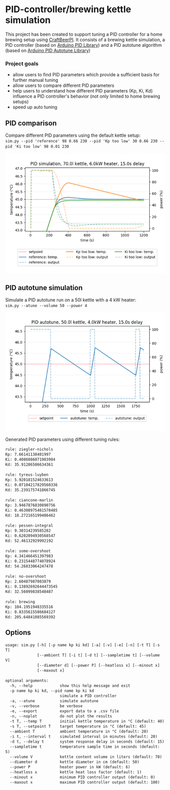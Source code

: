 # PID-controller/brewing kettle simulation

This project has been created to support tuning a PID controller for a home brewing setup using [CraftBeerPI](https://github.com/Manuel83/craftbeerpi).
It consists of a brewing kettle simulation, a PID controller (based on [Arduino PID Library](http://brettbeauregard.com/blog/2011/04/improving-the-beginners-pid-introduction/)) and a PID autotune algorithm (based on [Arduino PID Autotune Library](http://brettbeauregard.com/blog/2012/01/arduino-pid-autotune-library/))

### Project goals

- allow users to find PID parameters which provide a sufficient basis for further manual tuning
- allow users to compare different PID parameters
- help users to understand how different PID parameters (Kp, Ki, Kd) influence a PID controller's behavior (not only limited to home brewing setups)
- speed up auto tuning

## PID comparison

Compare different PID parameters using the default kettle setup:  
`sim.py --pid 'reference' 98 0.66 230 --pid 'Kp too low' 30 0.66 230 --pid 'Ki too low' 98 0.01 230`

![PID parameters comparison](images/pid-comparison.png)

## PID autotune simulation

Simulate a PID autotune run on a 50l kettle with a 4 kW heater:  
`sim.py --atune --volume 50 --power 4`

![PID autotune simulation](images/pid-atune.png)

Generated PID parameters using different tuning rules:

```
rule: ziegler-nichols
Kp: 7.66141138481997
Ki: 0.4086086071903984
Kd: 35.91286586634361

rule: tyreus-luyben
Kp: 5.920181524633613
Ki: 0.07104217829560336
Kd: 35.239175741866745

rule: ciancone-marlin
Kp: 3.9467876830890756
Ki: 0.46308975481578485
Kd: 18.272165199486462

rule: pessen-integral
Kp: 9.30314239585282
Ki: 0.6202094930568547
Kd: 52.46132929992192

rule: some-overshoot
Kp: 4.341466451397983
Ki: 0.2315448774078924
Kd: 54.26833064247478

rule: no-overshoot
Kp: 2.60487987083879
Ki: 0.13892692644473545
Kd: 32.56099838548487

rule: brewing
Kp: 104.1951948335516
Ki: 0.8335615586684127
Kd: 205.64841085569392
```

## Options

```
usage: sim.py [-h] [-p name kp ki kd] [-a] [-v] [-e] [-n] [-t T] [-s T]
              [--ambient T] [-i t] [-d t] [--sampletime t] [--volume V]
              [--diameter d] [--power P] [--heatloss x] [--minout x]
              [--maxout x]

optional arguments:
  -h, --help            show this help message and exit
  -p name kp ki kd, --pid name kp ki kd
                        simulate a PID controller
  -a, --atune           simulate autotune
  -v, --verbose         be verbose
  -e, --export          export data to a .csv file
  -n, --noplot          do not plot the results
  -t T, --temp T        initial kettle temperature in °C (default: 40)
  -s T, --setpoint T    target temperature in °C (default: 45)
  --ambient T           ambient temperature in °C (default: 20)
  -i t, --interval t    simulated interval in minutes (default: 20)
  -d t, --delay t       system response delay in seconds (default: 15)
  --sampletime t        temperature sample time in seconds (default: 5)
  --volume V            kettle content volume in liters (default: 70)
  --diameter d          kettle diameter in cm (default: 50)
  --power P             heater power in kW (default: 6)
  --heatloss x          kettle heat loss factor (default: 1)
  --minout x            minimum PID controller output (default: 0)
  --maxout x            maximum PID controller output (default: 100)
```
